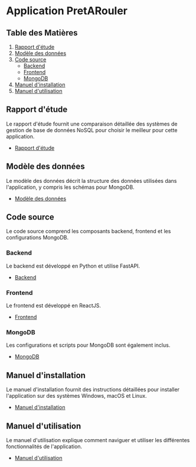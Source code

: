 # Application PretARouler

## Table des Matières

1. [Rapport d'étude](#rapport-détude)
2. [Modèle des données](#modèle-des-données)
3. [Code source](#code-source)
   - [Backend](#backend)
   - [Frontend](#frontend)
   - [MongoDB](#mongodb)
4. [Manuel d'installation](#manuel-dinstallation)
5. [Manuel d'utilisation](#manuel-dutilisation)

## Rapport d'étude

Le rapport d'étude fournit une comparaison détaillée des systèmes de gestion de base de données NoSQL pour choisir le meilleur pour cette application.

- [Rapport d'étude](./1.%20Rapport%20d'étude/rapport.md)

## Modèle des données

Le modèle des données décrit la structure des données utilisées dans l'application, y compris les schémas pour MongoDB.

- [Modèle des données](./2.%20Modèle%20des%20données/modeledonnees.jpg)

## Code source

Le code source comprend les composants backend, frontend et les configurations MongoDB.

### Backend

Le backend est développé en Python et utilise FastAPI.

- [Backend](./3.%20Code%20source/backend/)

### Frontend

Le frontend est développé en ReactJS.

- [Frontend](./3.%20Code%20source/frontend/)

### MongoDB

Les configurations et scripts pour MongoDB sont également inclus.

- [MongoDB](./3.%20Code%20source/mongodb/)

## Manuel d'installation

Le manuel d'installation fournit des instructions détaillées pour installer l'application sur des systèmes Windows, macOS et Linux.

- [Manuel d'installation](./4.%20Manuel%20d'installation/installation.md)

## Manuel d'utilisation

Le manuel d'utilisation explique comment naviguer et utiliser les différentes fonctionnalités de l'application.

- [Manuel d'utilisation](./5.%20Manuel%20d'utilisation/utilisation.md)
